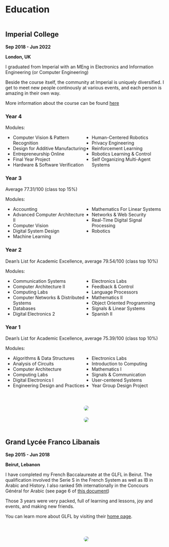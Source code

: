 # Education

<!-- Imperial  -->
<div style="display: flex; flex-wrap: wrap;">

<div style="text-align: left; width: 500px; vertical-align: middle">

## Imperial College

**Sep 2018 - Jun 2022**

**London, UK**

I graduated from Imperial with an MEng in Electronics and Information Engineering (or Computer Engineering)

Beside the course itself, the community at Imperial is uniquely diversified. I get to meet new people continously at various events, and each person is amazing in their own way.

More information about the course can be found [here](http://www.imperial.ac.uk/study/ug/courses/electrical-engineering-department/electronic-information-meng/)

<!-- Year 4 -->

### Year 4

<p>Modules:
<ul style="column-count: 2;">
  <li>Computer Vision & Pattern Recognition</li>
  <li>Design for Additive Manufacturing</li>
  <li>Entrepreneurship Online</li>
  <li>Final Year Project</li>
  <li>Hardware & Software Verification</li>
  <li>Human-Centered Robotics</li>
  <li>Privacy Engineering</li>
  <li>Reinforcement Learning</li>
  <li>Robotics Learning & Control</li>
  <li>Self Organizing Multi-Agent Systems</li>
</ul>

<!-- Year 3 -->

### Year 3

<p>Average 77.31/100 (class top 15%)
<p>Modules:
<ul style="column-count: 2;">
  <li>Accounting</li>
  <li>Advanced Computer Architecture II</li>
  <li>Computer Vision</li>
  <li>Digital System Design</li>
  <li>Machine Learning</li>
  <li>Mathematics For Linear Systems</li>
  <li>Networks & Web Security</li>
  <li>Real-Time Digital Signal Processing</li>
  <li>Robotics</li>
</ul>

<!-- Year 2 -->

### Year 2

<p>Dean’s List for Academic Excellence, average 79.54/100 (class top 10%)  
<p>Modules:
<ul style="column-count: 2;">
  <li>Communication Systems</li>
  <li>Computer Architecture II</li>
  <li>Computing Labs</li>
  <li>Computer Networks & Distributed Systems</li>
  <li>Databases</li>
  <li>Digital Electronics 2</li>
  <li>Electronics Labs</li>
  <li>Feedback & Control</li>
  <li>Language Processors</li>
  <li>Mathematics II</li>
  <li>Object Oriented Programming</li>
  <li>Signals & Linear Systems</li>
  <li>Spanish II</li>
</ul>

<!-- Year 1 -->

### Year 1

<p>Dean’s List for Academic Excellence, average 75.39/100 (class top 10%)</p>
<p>Modules:
<ul style="column-count: 2;">
    <li>Algorithms & Data Structures</li>
    <li>Analysis of Circuits</li>
    <li>Computer Architecture</li>
    <li>Computing Labs</li>
    <li>Digital Electronics I</li>
    <li>Engineering Design and Practices</li>
    <li>Electronics Labs</li>
    <li>Introduction to Computing</li>
    <li>Mathematics I</li>
    <li>Signals & Communication</li>
    <li>User-centered Systems</li>
    <li>Year Group Design Project</li>
</ul>

</div>
<div style="text-align: center; width: 500px; vertical-align: middle; padding: 0px 40px; margin-top: 40px">
  <img style="border-radius: 20px;" src="/assets/education/imperial1.JPG"/>
  <div style="height: 20px"></div>
  <img style="border-radius: 20px;" src="/assets/education/imperial2.JPG"/>
  <div style="height: 20px"></div>
</div>
</div>

<!-- GLFL -->
<div style="display: flex; flex-wrap: wrap;">

<div style="text-align: left; width: 500px; vertical-align: middle">

## Grand Lycée Franco Libanais

**Sep 2015 - Jun 2018**

**Beirut, Lebanon**

I have completed my French Baccalaureate at the GLFL in Beirut. The qualification involved the Serie S in the French System as well as IB in Arabic and History. I also ranked 5th internationally in the Concours Général for Arabic (see page 6 of [this document](http://cache.media.education.gouv.fr/file/07_-_Juillet/53/6/CONCOURS_GENERAL_Palmares_national_2018_19juin2018_982536.pdf))

Those 3 years were very packed, full of learning and lessons, joy and events, and making new friends.

You can learn more about GLFL by visiting their [home page](https://www.glfl.edu.lb).

</div>
<div style="text-align: center; width: 500px; vertical-align: middle; padding: 0px 40px; margin-top: 40px">
  <img style="border-radius: 20px;" src="/assets/education/glfl.JPG"/>
  <div style="height: 20px"></div>
</div>
</div>
